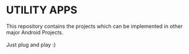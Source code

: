 # UTILITY APPS
This repository contains the projects which can be implemented in other major Android Projects.<br>
<br>
Just plug and play :)
